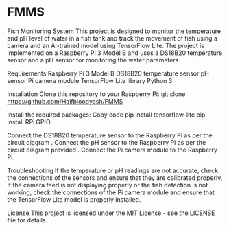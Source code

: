 # FMMS
Fish Monitoring System
This project is designed to monitor the temperature and pH level of water in a fish tank and track the movement of fish using a camera and an AI-trained model using TensorFlow Lite. The project is implemented on a Raspberry Pi 3 Model B and uses a DS18B20 temperature sensor and a pH sensor for monitoring the water parameters.

Requirements
Raspberry Pi 3 Model B
DS18B20 temperature sensor
pH sensor
Pi camera module
TensorFlow Lite library
Python 3

Installation
Clone this repository to your Raspberry Pi:
git clone https://github.com/Halfbloodyash/FMMS

Install the required packages:
Copy code
pip install tensorflow-lite
pip install RPi.GPIO

Connect the DS18B20 temperature sensor to the Raspberry Pi as per the circuit diagram .
Connect the pH sensor to the Raspberry Pi as per the circuit diagram provided .
Connect the Pi camera module to the Raspberry Pi.

Troubleshooting
If the temperature or pH readings are not accurate, check the connections of the sensors and ensure that they are calibrated properly.
If the camera feed is not displaying properly or the fish detection is not working, check the connections of the Pi camera module and ensure that the TensorFlow Lite model is properly installed.


License
This project is licensed under the MIT License - see the LICENSE file for details.




